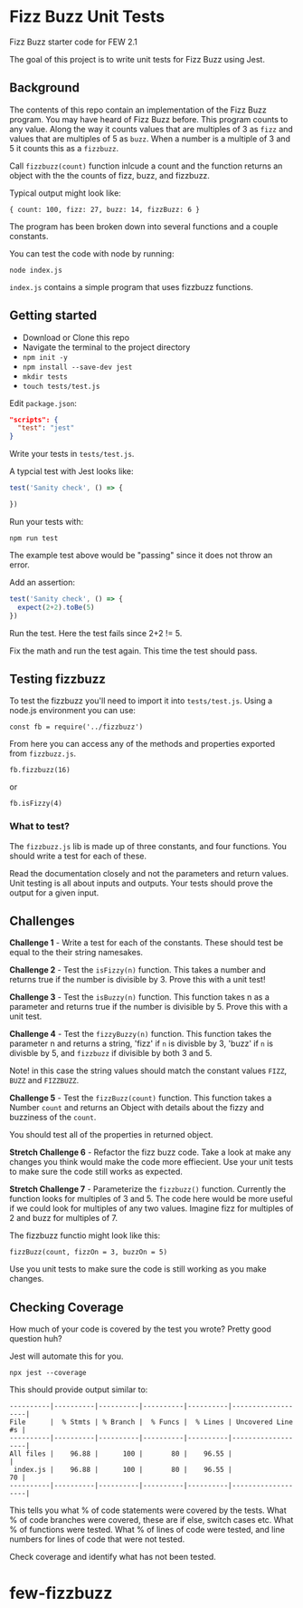 # Fizz Buzz Unit Tests

Fizz Buzz starter code for FEW 2.1

The goal of this project is to write unit tests for Fizz Buzz using Jest.

## Background

The contents of this repo contain an implementation of the Fizz Buzz program. You may have heard of Fizz Buzz before. This program counts to any value. Along the way it counts values that are multiples of 3 as `fizz` and values that are multiples of 5 as `buzz`. When a number is a multiple of 3 and 5 it counts this as a `fizzbuzz`. 

Call `fizzbuzz(count)` function inlcude a count and the function returns an object with the the counts of fizz, buzz, and fizzbuzz. 

Typical output might look like:  

`{ count: 100, fizz: 27, buzz: 14, fizzBuzz: 6 }`

The program has been broken down into several functions and a couple constants. 

You can test the code with node by running: 

`node index.js`

`index.js` contains a simple program that uses fizzbuzz functions.

## Getting started 

- Download or Clone this repo
- Navigate the terminal to the project directory
- `npm init -y`
- `npm install --save-dev jest`
- `mkdir tests`
- `touch tests/test.js`

Edit `package.json`: 

```json
"scripts": {
  "test": "jest"
}
```

Write your tests in `tests/test.js`. 

A typcial test with Jest looks like: 

```JavaScript
test('Sanity check', () => {

})
```

Run your tests with: 

`npm run test`

The example test above would be "passing" since it does not throw an error. 

Add an assertion: 

```JavaScript
test('Sanity check', () => {
  expect(2+2).toBe(5)
})
```

Run the test. Here the test fails since 2+2 != 5. 

Fix the math and run the test again. This time the test should pass. 

## Testing fizzbuzz

To test the fizzbuzz you'll need to import it into `tests/test.js`. Using a node.js environment you can use: 

`const fb = require('../fizzbuzz')`

From here you can access any of the methods and properties exported from `fizzbuzz.js`. 

`fb.fizzbuzz(16)`

or 

`fb.isFizzy(4)`

### What to test?

The `fizzbuzz.js` lib is made up of three constants, and four functions. You should write a test for each of these. 

Read the documentation closely and not the parameters and return values. Unit testing is all about inputs and outputs. Your tests should prove the output for a given input. 

## Challenges 

**Challenge 1** - Write a test for each of the constants. These should test be equal to the their string namesakes. 

**Challenge 2** - Test the `isFizzy(n)` function. This takes a number and returns true if the number is divisible by 3. Prove this with a unit test!

**Challenge 3** - Test the `isBuzzy(n)` function. This function takes n as a parameter and returns true if the number is divisible by 5. Prove this with a unit test. 

**Challenge 4** - Test the `fizzyBuzzy(n)` function. This function takes the parameter n and returns a string, 'fizz' if `n` is divisble by 3, 'buzz' if `n` is divisble by 5, and `fizzbuzz` if divisible by both 3 and 5. 

Note! in this case the string values should match the constant values `FIZZ`, `BUZZ` and `FIZZBUZZ`.

**Challenge 5** - Test the `fizzBuzz(count)` function. This function takes a Number `count` and returns an Object with details about the fizzy and buzziness of the `count`. 

You should test all of the properties in returned object. 

**Stretch Challenge 6** - Refactor the fizz buzz code. Take a look at make any changes you think would make the code more effiecient. Use your unit tests to make sure the code still works as expected. 

**Stretch Challenge 7** - Parameterize the `fizzbuzz()` function. Currently the function looks for multiples of 3 and 5. The code here would be more useful if we could look for multiples of any two values. Imagine fizz for multiples of 2 and buzz for multiples of 7. 

The fizzbuzz functio might look like this: 

`fizzBuzz(count, fizzOn = 3, buzzOn = 5)`

Use you unit tests to make sure the code is still working as you make changes. 

## Checking Coverage

How much of your code is covered by the test you wrote? Pretty good question huh?

Jest will automate this for you. 

`npx jest --coverage`

<!-- > -->

This should provide output similar to: 

```
----------|----------|----------|----------|----------|-------------------|
File      |  % Stmts | % Branch |  % Funcs |  % Lines | Uncovered Line #s |
----------|----------|----------|----------|----------|-------------------|
All files |    96.88 |      100 |       80 |    96.55 |                   |
 index.js |    96.88 |      100 |       80 |    96.55 |                70 |
----------|----------|----------|----------|----------|-------------------|
```

This tells you what % of code statements were covered by the tests. What % of code branches were covered, these are if else, switch cases etc. What % of functions were tested. What % of lines of code were tested, and line numbers for lines of code that were not tested. 

Check coverage and identify what has not been tested.




# few-fizzbuzz
